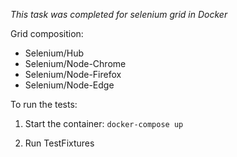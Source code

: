 ﻿*This task was completed for selenium grid in Docker*

Grid composition:
* Selenium/Hub
* Selenium/Node-Chrome
* Selenium/Node-Firefox
* Selenium/Node-Edge

To run the tests:

1. Start the container:
`docker-compose up`

2. Run TestFixtures